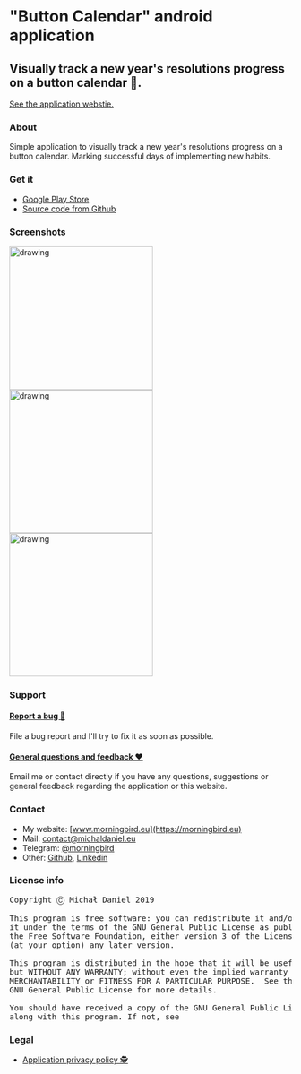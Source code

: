 # "Button Calendar" android application

## Visually track a new year's resolutions progress on a button calendar 📅.

[See the application webstie.](https://morningbird.eu/app/buttoncalendar)

### About

Simple application to visually track a new year's resolutions progress on a button calendar. Marking successful days of implementing new habits.

### Get it

* [Google Play Store](https://play.google.com/store/apps/details?id=eu.morningbird.buttoncalendar)
* [Source code from Github](https://github.com/michaldaniel/button-calendar-android/archive/master.zip)

### Screenshots

<img src="https://user-images.githubusercontent.com/1345297/71581349-09f36b80-2b05-11ea-84a0-2a2be40d9db6.png" alt="drawing" width="256"/> <img src="https://user-images.githubusercontent.com/1345297/71581350-0a8c0200-2b05-11ea-9199-1a8c970289bf.png" alt="drawing" width="256"/> <img src="https://user-images.githubusercontent.com/1345297/71581351-0a8c0200-2b05-11ea-917b-9c11cf0078c7.png" alt="drawing" width="256"/>

### Support

#### [Report a bug 🐛](https://github.com/michaldaniel/button-calendar-android/issues/new)

File a bug report and I'll try to fix it as soon as possible.

#### [General questions and feedback ❤️](mailto:contact@michaldaniel.eu)

Email me or contact directly if you have any questions, suggestions or general feedback regarding the application or this website.

### Contact

* My website: [www.morningbird.eu](https://morningbird.eu)
* Mail: [contact@michaldaniel.eu](mailto:contact@michaldaniel.eu)
* Telegram: [@morningbird](https://telegram.me/morningbird)
* Other: [Github](https://github.com/michaldaniel), [Linkedin](https://www.linkedin.com/in/michalpiotrdaniel)

### License info

<pre>
Copyright Ⓒ Michał Daniel 2019

This program is free software: you can redistribute it and/or modify
it under the terms of the GNU General Public License as published by
the Free Software Foundation, either version 3 of the License, or
(at your option) any later version.

This program is distributed in the hope that it will be useful,
but WITHOUT ANY WARRANTY; without even the implied warranty of
MERCHANTABILITY or FITNESS FOR A PARTICULAR PURPOSE.  See the
GNU General Public License for more details.

You should have received a copy of the GNU General Public License
along with this program. If not, see <http://www.gnu.org/licenses/>
</pre>

### Legal

* [Application privacy policy 🕵️](https://morningbird.eu/app/button-calendar-android/privacy)
